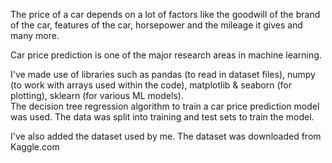 The price of a car depends on a lot of factors like the goodwill of the brand of the car, features of the car, horsepower and the mileage it gives and many more. 

Car price prediction is one of the major research areas in machine learning. 

I've made use of libraries such as pandas (to read in dataset files), numpy (to work with arrays used within the code), matplotlib & seaborn (for plotting), sklearn (for various ML models).                        
The decision tree regression algorithm to train a car price prediction model was used.
The data was split into training and test sets to train the model.  

I've also added the dataset used by me. 
The dataset was downloaded from Kaggle.com 
